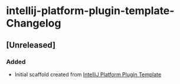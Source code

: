 <!-- Keep a Changelog guide -> https://keepachangelog.com -->

# intellij-platform-plugin-template- Changelog

## [Unreleased]
### Added
- Initial scaffold created from [IntelliJ Platform Plugin Template](https://github.com/JetBrains/intellij-platform-plugin-template)
